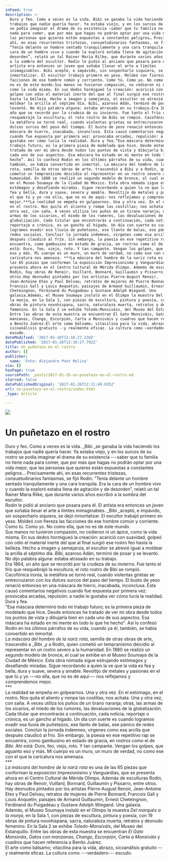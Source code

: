 ```yaml
---
inFeed: true
description: >-
  Duro y feo. Como a veces es la vida. Bibi se ganaba la vida haciendo los
  trabajos que nadie quería hacer. Ya estaba viejo, y en los surcos de su rostro
  se podía imaginar el drama de su existencia —saber que tu familia no tiene
  nada para comer, que por más que hagas no podrán optar por una vida mejor, que
  las personas que quieres están expuestas a constantes peligros… Precisamente
  ahí, en esas recurrentes tristezas, consuetudinarios fantasmas, se fijó Rodin.
  “Tenía delante un hombre sentado tranquilamente y una cara tranquila. Era la
  cara de un hombre vivo y cuando la exploró estaba llena de agitación y de
  desorden”, relató un tal Rainer Maria Rilke, que durante varios años escribió
  a la sombra del escultor. Rodin le pidió al anciano que posara para él. El
  artista era entonces un joven que soñaba llevar el arte a límites
  inimaginables. Bibi aceptó, e impávido, sin sospecharlo siquiera, se dejó
  inmortalizar. El escultor trabajó primero en yeso. Moldeó con fiereza las
  facciones de ese hombre común y corriente. Como tú. Como yo. No como ella, que
  no es de este mundo.Sus manos no tuvieron compasión, no cedieron ni un ápice,
  como la vida misma. En sus dedos hormigueó la creación: acarició con suavidad,
  golpeó con odio el material inerte del que al final surgió ese rostro feo
  hasta la belleza. Hecho a imagen y semejanza, el escultor se atrevió igual a
  moldear la arcilla al séptimo día. Bibi, azaroso Adán, terminó de posar y se
  levantó. No dijo palabra alguna: estaba atrasado en su trabajo.Era 1864, un
  año que se recordó por la crudeza de su invierno. Fue tanto el frío que
  resquebrajó la escultura; el roto rostro de Bibi se rompió. Cacofónica ironía,
  la metáfora se tornó real, cuando violentas grietas se entrecruzaron con los
  dulces surcos del paso del tiempo. El busto de yeso renació entonces en una
  máscara de hierro, inacabada, inconclusa. Ésta causó comentarios negativos
  cuando fue expuesta por primera vez: provocaba arcadas, repulsión: a nadie le
  gustaba ver cómo lucía la realidad. Dura y fea.“Esa máscara determinó todo mi
  trabajo futuro; es la primera pieza de modelado que hice. Desde entonces he
  tratado de ver mi obra desde todos los puntos de vista y dibujarla bien en
  cada uno de sus aspectos. Esa máscara ha estado en mi mente en todo lo que he
  hecho”. Así lo confesó Rodin en los últimos párrafos de su vida, cuando ya él,
  también, se había convertido en inmortal. La máscara del hombre de la nariz
  rota, semilla de otras obras de arte, trascendió a Bibi y a Rodin, quien
  cometió un tempranísimo deicidio al representar en un rostro severo a la
  humanidad. En 1880 se realizó un segundo modelo de bronce, el cual se exhibe
  en el Museo Soumaya de la Ciudad de México. Esta obra nómada sigue estrujando
  estómagos y desafiando miradas. Sigue recordando a quien la ve que la vida es
  fea y bella, dura y suave, severa y amable. Revoltijo de metales y pasiones en
  el que tú y yo —no ella, que no es de aquí— nos reflejamos y comprendemos
  mejor.***La realidad se empeña en golpearnos. Una y otra vez. En el estómago,
  en el rostro. Nos quita el aliento y rompe las costillas; nos achata. Una y
  otra vez, con saña. A veces utiliza los puños de un tirano naranja; otras, las
  armas de los sicarios, el miedo de los rumores, las devaluaciones de la
  globalización. Cada titular que encontrarás a continuación, cada noticia,
  reportaje o crónica, es un gancho al hígado. Un día con suerte es cuando
  logramos evadir esa lluvia de puñetazos, ese llanto de balas, ese pánico de
  redes sociales. Concluir la jornada indemnes, vírgenes como esa arcilla que
  después claudicó al frío. Sin embargo, la poesía en ese repetitivo rap se
  encuentra, como gambusino en estado de gracia, en rostros como el de Bibi. Ahí
  está: Duro, feo, viejo, roto. Y tan campante. Vengan los golpes, que aguanto
  eso y más. Mi cuerpo es un muro, un muro de verdad, no como ese con el que la
  caricatura nos amenaza. ***La máscara del hombre de la nariz rota es una de
  las 65 piezas que conforman la exposición Impresionismo y Vanguardias, que se
  presenta ahora en el Centro Cultural de Mérida Olimpo. Además de esculturas
  Rodin, hay obras de Renoir, Vuillard, Bonnard, Guillaumin y Pissarro, entre
  otros.Hay desnudos pintados por los artistas Pierre-August Renoir,
  Jean-Antoine Etex y Paul Delvau; retratos de mujeres de Pierre Bonnard,
  Francois Gall y Louis Anquetin; paisajes de Armand Guillaumin, Ernest
  Cheteingnon, Ferdinand du Puigadeau y Gustave Adolph Wiegand. Una
  galaxia.Además, el Museo Soumaya instaló en el Olimpo la muestra Del marqués a
  la monja, en la Sala 1, con piezas de escultura, pintura y poesía, con 19
  obras de pintura novohispana, sacra, naturaleza muerta, retratos y desnudo
  femenino. En la Sala 2 se exhibe Toledo-Monsiváis, del Museo del Estanquillo.
  Entre las obras de esta muestra se encuentran El Gato Monsiváis, Gatos con
  manzanas, Chango, Escorpión, Carta a Monsiváis y cuadros que hacen referencia
  a Benito Juárez.El arte como bálsamo; vitacilina para la vida, abrazo,
  sicoanálisis gratuito --y realmente eficaz. La cultura como —verdadero—
  escudo.
dateModified: '2017-01-26T12:16:27.230Z'
datePublished: '2017-01-26T12:16:27.792Z'
title: Un puñetazo en el rostro
author: []
publisher:
  name: 'Foto: Alejandro Poot Molina'
via: {}
hasPage: true
sourcePath: _posts/2017-01-26-un-punetazo-en-el-rostro.md
starred: false
datePublishedOriginal: '2017-01-26T12:11:49.035Z'
url: un-punetazo-en-el-rostro/index.html
_type: Article

---
```

![](https://the-grid-user-content.s3-us-west-2.amazonaws.com/2870bd82-8ab6-437e-8488-74add26258f5.jpg)

# Un puñetazo en el rostro

Duro y feo. Como a veces es la vida. _Bibi _se ganaba la vida haciendo los trabajos que nadie quería hacer. Ya estaba viejo, y en los surcos de su rostro se podía imaginar el drama de su existencia ---saber que tu familia no tiene nada para comer, que por más que hagas no podrán optar por una vida mejor, que las personas que quieres están expuestas a constantes peligros... Precisamente ahí, en esas recurrentes tristezas, consuetudinarios fantasmas, se fijó Rodin. "Tenía delante un hombre sentado tranquilamente y una cara tranquila. Era la cara de un hombre vivo y cuando la exploró estaba llena de agitación y de desorden", relató un tal Rainer Maria Rilke, que durante varios años escribió a la sombra del escultor.   
Rodin le pidió al anciano que posara para él. El artista era entonces un joven que soñaba llevar el arte a límites inimaginables. _Bibi _aceptó, e impávido, sin sospecharlo siquiera, se dejó inmortalizar. El escultor trabajó primero en yeso. Moldeó con fiereza las facciones de ese hombre común y corriente. Como tú. Como yo. No como ella, que no es de este mundo.  
Sus manos no tuvieron compasión, no cedieron ni un ápice, como la vida misma. En sus dedos hormigueó la creación: acarició con suavidad, golpeó con odio el material inerte del que al final surgió ese rostro feo hasta la belleza. Hecho a imagen y semejanza, el escultor se atrevió igual a moldear la arcilla al séptimo día. _Bibi_, azaroso Adán, terminó de posar y se levantó. No dijo palabra alguna: estaba atrasado en su trabajo.  
Era 1864, un año que se recordó por la crudeza de su invierno. Fue tanto el frío que resquebrajó la escultura; el roto rostro de Bibi se rompió. Cacofónica ironía, la metáfora se tornó real, cuando violentas grietas se entrecruzaron con los dulces surcos del paso del tiempo. El busto de yeso renació entonces en una máscara de hierro, inacabada, inconclusa. Ésta causó comentarios negativos cuando fue expuesta por primera vez: provocaba arcadas, repulsión: a nadie le gustaba ver cómo lucía la realidad. Dura y fea.  
"Esa máscara determinó todo mi trabajo futuro; es la primera pieza de modelado que hice. Desde entonces he tratado de ver mi obra desde todos los puntos de vista y dibujarla bien en cada uno de sus aspectos. Esa máscara ha estado en mi mente en todo lo que he hecho". Así lo confesó Rodin en los últimos párrafos de su vida, cuando ya él, también, se había convertido en inmortal.   
_La máscara del hombre de la nariz rota_, semilla de otras obras de arte, trascendió a _Bibi _y a Rodin, quien cometió un tempranísimo deicidio al representar en un rostro severo a la humanidad. En 1880 se realizó un segundo modelo de bronce, el cual se exhibe en el Museo Soumaya de la Ciudad de México. Esta obra nómada sigue estrujando estómagos y desafiando miradas. Sigue recordando a quien la ve que la vida es fea y bella, dura y suave, severa y amable. Revoltijo de metales y pasiones en el que tú y yo ---no ella, que no es de aquí--- nos reflejamos y comprendemos mejor.  
\*\*\*  
La realidad se empeña en golpearnos. Una y otra vez. En el estómago, en el rostro. Nos quita el aliento y rompe las costillas; nos achata. Una y otra vez, con saña. A veces utiliza los puños de un tirano naranja; otras, las armas de los sicarios, el miedo de los rumores, las devaluaciones de la globalización. Cada titular que encontrarás a continuación, cada noticia, reportaje o crónica, es un gancho al hígado. Un día con suerte es cuando logramos evadir esa lluvia de puñetazos, ese llanto de balas, ese pánico de redes sociales. Concluir la jornada indemnes, vírgenes como esa arcilla que después claudicó al frío. Sin embargo, la poesía en ese repetitivo rap se encuentra, como gambusino en estado de gracia, en rostros como el de _Bibi_. Ahí está: Duro, feo, viejo, roto. Y tan campante. Vengan los golpes, que aguanto eso y más. Mi cuerpo es un muro, un muro de verdad, no como ese con el que la caricatura nos amenaza.   
\*\*\*  
_La máscara del hombre de la nariz rota_ es una de las 65 piezas que conforman la exposición Impresionismo y Vanguardias, que se presenta ahora en el Centro Cultural de Mérida Olimpo. Además de esculturas Rodin, hay obras de Renoir, Vuillard, Bonnard, Guillaumin y Pissarro, entre otros.  
Hay desnudos pintados por los artistas Pierre-August Renoir, Jean-Antoine Etex y Paul Delvau; retratos de mujeres de Pierre Bonnard, Francois Gall y Louis Anquetin; paisajes de Armand Guillaumin, Ernest Cheteingnon, Ferdinand du Puigadeau y Gustave Adolph Wiegand. Una galaxia.  
Además, el Museo Soumaya instaló en el Olimpo la muestra _Del marqués a la monja_, en la Sala 1, con piezas de escultura, pintura y poesía, con 19 obras de pintura novohispana, sacra, naturaleza muerta, retratos y desnudo femenino. En la Sala 2 se exhibe _Toledo-Monsiváis_, del Museo del Estanquillo. Entre las obras de esta muestra se encuentran _El Gato Monsiváis_, _Gatos con manzanas_, _Chango_, _Escorpión_, _Carta a Monsiváis_ y cuadros que hacen referencia a Benito Juárez.  
El arte como bálsamo; vitacilina para la vida, abrazo, sicoanálisis gratuito --y realmente eficaz. La cultura como ---verdadero--- escudo.